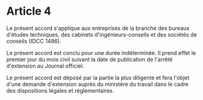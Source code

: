 # Article 4

Le présent accord s'applique aux entreprises de la branche des bureaux d'études techniques, des cabinets d'ingénieurs-conseils et des sociétés de conseils (IDCC 1486).

Le présent accord est conclu pour une durée indéterminée. Il prend effet le premier jour du mois civil suivant la date de publication de l'arrêté d'extension au Journal officiel.

Le présent accord est déposé par la partie la plus diligente et fera l'objet d'une demande d'extension auprès du ministère du travail dans le cadre des dispositions légales et réglementaires.

